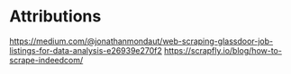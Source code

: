 # Attributions
https://medium.com/@jonathanmondaut/web-scraping-glassdoor-job-listings-for-data-analysis-e26939e270f2
https://scrapfly.io/blog/how-to-scrape-indeedcom/
